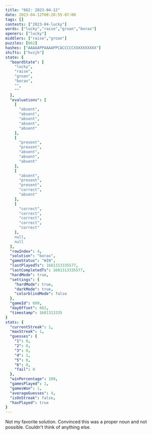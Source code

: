 ```yaml
---
title: "662: 2023-04-12"
date: 2023-04-12T08:28:55-07:00
tags: []
contests: ["2023-04-lucky"]
words: ["lucky","raise","groan","borax"]
openers: ["lucky"]
middlers: ["raise","groan"]
puzzles: [662]
hashes: ["AAAAAPPAAAAPPCACCCCCXXXXXXXXXX"]
shifts: ["hvzjh"]
state: {
  "boardState": [
    "lucky",
    "raise",
    "groan",
    "borax",
    "",
    ""
  ],
  "evaluations": [
    [
      "absent",
      "absent",
      "absent",
      "absent",
      "absent"
    ],
    [
      "present",
      "present",
      "absent",
      "absent",
      "absent"
    ],
    [
      "absent",
      "present",
      "present",
      "correct",
      "absent"
    ],
    [
      "correct",
      "correct",
      "correct",
      "correct",
      "correct"
    ],
    null,
    null
  ],
  "rowIndex": 4,
  "solution": "borax",
  "gameStatus": "WIN",
  "lastPlayedTs": 1681313335577,
  "lastCompletedTs": 1681313335577,
  "hardMode": true,
  "settings": {
    "hardMode": true,
    "darkMode": true,
    "colorblindMode": false
  },
  "gameId": 699,
  "dayOffset": 662,
  "timestamp": 1681313335
}
stats: {
  "currentStreak": 1,
  "maxStreak": 1,
  "guesses": {
    "1": 0,
    "2": 0,
    "3": 0,
    "4": 1,
    "5": 0,
    "6": 0,
    "fail": 0
  },
  "winPercentage": 100,
  "gamesPlayed": 1,
  "gamesWon": 1,
  "averageGuesses": 4,
  "isOnStreak": false,
  "hasPlayed": true
}
---
```

<!-- more -->
Not my favorite solution. Convinced this was a proper noun and not possible. Couldn't think of anything else. 
